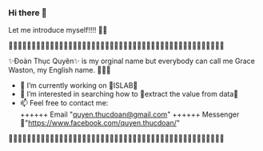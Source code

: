 ### Hi there 👋

Let me introduce myself!!!! 💁‍♀

🌷🌷🌷🌷🌷🌷🌷🌷🌷🌷🌷🌷🌷🌷🌷🌷🌷🌷🌷🌷🌷🌷🌷🌷🌷🌷🌷🌷🌷🌷🌷🌷🌷🌷🌷🌷🌷🌷🌷🌷🌷🌷🌷🌷🌷🌷🌷

✨Đoàn Thục Quyên✨ is my orginal name but everybody can call me Grace Waston, my English name. 🤞🤞🤞 
                                                                                                       
- 🔭 I’m currently working on 🍄ISLAB🍄                                                                                
- 🌱 I’m interested in searching how to 🥑extract the value from data🥑                                                      
- 📫 Feel free to contact me:                                                                                                                                         
++++++ Email "quyen.thucdoan@gmail.com"
++++++ Messenger 🍔"https://www.facebook.com/quyen.thucdoan/"  
      
🌷🌷🌷🌷🌷🌷🌷🌷🌷🌷🌷🌷🌷🌷🌷🌷🌷🌷🌷🌷🌷🌷🌷🌷🌷🌷🌷🌷🌷🌷🌷🌷🌷🌷🌷🌷🌷🌷🌷🌷🌷🌷🌷🌷🌷🌷🌷
